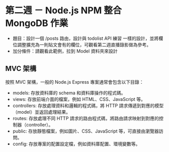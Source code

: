 # 第二週 － Node.js NPM 整合 MongoDB 作業
- 題目：設計一個 /posts 路由，設計與 todolist API 練習 一樣的設計，並將欄位調整擴充為一則貼文會有的欄位，可觀看第二週直播錄影做為參考。
- 加分條件：請觀看此範例，拉到 Model 資料夾來設計

## MVC 架構
按照 MVC 架構，一般的 Node.js Express 專案通常會包含以下目錄：

- models: 存放資料庫的 schema 和資料庫操作的程式碼。
- views: 存放前端介面的檔案，例如 HTML、CSS、JavaScript 等。
- controllers: 存放處理資料和邏輯的程式碼，將 HTTP 請求傳遞到對應的模型（model）並返回處理結果。
- routes: 存放處理不同 HTTP 請求的路由程式碼，將路由請求映射到對應的控制器（controller）。
- public: 存放靜態檔案，例如圖片、CSS、JavaScript 等，可直接由瀏覽器訪問。
- config: 存放專案的配置設定檔，例如資料庫配置、環境變數等。